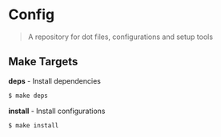 # Config

> A repository for dot files, configurations and setup tools

## Make Targets

**deps** - Install dependencies

```sh
$ make deps
```

**install** - Install configurations

```sh
$ make install
```

